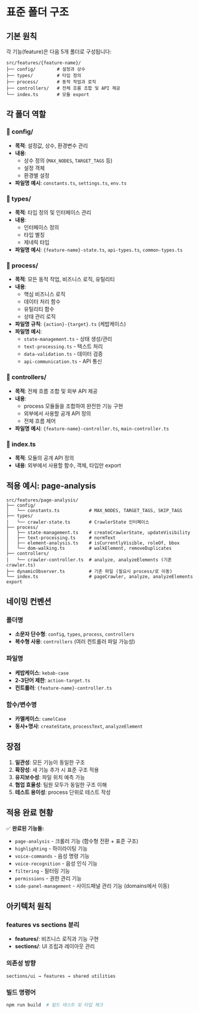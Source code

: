 # 표준 폴더 구조

## 기본 원칙

각 기능(feature)은 다음 5개 폴더로 구성됩니다:

```
src/features/{feature-name}/
├── config/        # 설정과 상수
├── types/         # 타입 정의  
├── process/       # 동적 작업과 로직
├── controllers/   # 전체 흐름 조합 및 API 제공
└── index.ts       # 모듈 export
```

## 각 폴더 역할

### 📁 config/
- **목적**: 설정값, 상수, 환경변수 관리
- **내용**: 
  - 상수 정의 (`MAX_NODES`, `TARGET_TAGS` 등)
  - 설정 객체
  - 환경별 설정
- **파일명 예시**: `constants.ts`, `settings.ts`, `env.ts`

### 📁 types/
- **목적**: 타입 정의 및 인터페이스 관리  
- **내용**:
  - 인터페이스 정의
  - 타입 별칭
  - 제네릭 타입
- **파일명 예시**: `{feature-name}-state.ts`, `api-types.ts`, `common-types.ts`

### 📁 process/
- **목적**: 모든 동적 작업, 비즈니스 로직, 유틸리티
- **내용**:
  - 핵심 비즈니스 로직
  - 데이터 처리 함수
  - 유틸리티 함수
  - 상태 관리 로직
- **파일명 규칙**: `{action}-{target}.ts` (케밥케이스)
- **파일명 예시**: 
  - `state-management.ts` - 상태 생성/관리
  - `text-processing.ts` - 텍스트 처리
  - `data-validation.ts` - 데이터 검증
  - `api-communication.ts` - API 통신

### 📁 controllers/
- **목적**: 전체 흐름 조합 및 외부 API 제공
- **내용**:
  - process 모듈들을 조합하여 완전한 기능 구현
  - 외부에서 사용할 공개 API 정의
  - 전체 흐름 제어
- **파일명 예시**: `{feature-name}-controller.ts`, `main-controller.ts`

### 📄 index.ts
- **목적**: 모듈의 공개 API 정의
- **내용**: 외부에서 사용할 함수, 객체, 타입만 export

## 적용 예시: page-analysis

```
src/features/page-analysis/
├── config/
│   └── constants.ts           # MAX_NODES, TARGET_TAGS, SKIP_TAGS
├── types/
│   └── crawler-state.ts       # CrawlerState 인터페이스
├── process/
│   ├── state-management.ts    # createCrawlerState, updateVisibility
│   ├── text-processing.ts     # normText
│   ├── element-analysis.ts    # isCurrentlyVisible, roleOf, bbox
│   └── dom-walking.ts         # walkElement, removeDuplicates
├── controllers/
│   └── crawler-controller.ts  # analyze, analyzeElements (기존 crawler.ts)
├── dynamicObserver.ts         # 기존 파일 (필요시 process/로 이동)
└── index.ts                   # pageCrawler, analyze, analyzeElements export
```

## 네이밍 컨벤션

### 폴더명
- **소문자 단수형**: `config`, `types`, `process`, `controllers`
- **복수형 사용**: `controllers` (여러 컨트롤러 파일 가능성)

### 파일명  
- **케밥케이스**: `kebab-case`
- **2-3단어 제한**: `action-target.ts`
- **컨트롤러**: `{feature-name}-controller.ts`

### 함수/변수명
- **카멜케이스**: `camelCase`
- **동사+명사**: `createState`, `processText`, `analyzeElement`

## 장점

1. **일관성**: 모든 기능이 동일한 구조
2. **확장성**: 새 기능 추가 시 표준 구조 적용
3. **유지보수성**: 파일 위치 예측 가능
4. **협업 효율성**: 팀원 모두가 동일한 구조 이해
5. **테스트 용이성**: process 단위로 테스트 작성

## 적용 완료 현황

✅ **완료된 기능들:**
- `page-analysis` - 크롤러 기능 (함수형 전환 + 표준 구조)
- `highlighting` - 하이라이팅 기능
- `voice-commands` - 음성 명령 기능  
- `voice-recognition` - 음성 인식 기능
- `filtering` - 필터링 기능
- `permissions` - 권한 관리 기능
- `side-panel-management` - 사이드패널 관리 기능 (domains에서 이동)

## 아키텍처 원칙

### features vs sections 분리
- **features/**: 비즈니스 로직과 기능 구현
- **sections/**: UI 조립과 레이아웃 관리

### 의존성 방향
```
sections/ui → features → shared utilities
```

### 빌드 명령어
```bash
npm run build  # 빌드 테스트 및 타입 체크
```